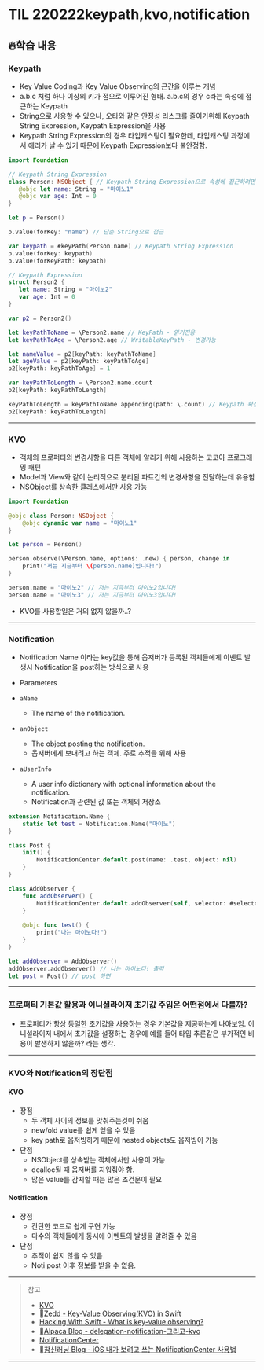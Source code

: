 # TIL 220222keypath,kvo,notification

## 🔥학습 내용

### Keypath
-   Key Value Coding과 Key Value Observing의 근간을 이루는 개념
-   a.b.c 처럼 하나 이상의 키가 점으로 이루어진 형태. a.b.c의 경우 c라는 속성에 접근하는 Keypath
-   String으로 사용할 수 있으나, 오타와 같은 안정성 리스크를 줄이기위해 Keypath String Expression, Keypath Expression을 사용
-   Keypath String Expression의 경우 타입캐스팅이 필요한데, 타입캐스팅 과정에서 에러가 날 수 있기 때문에 Keypath Expression보다 불안정함.

```swift
import Foundation

// Keypath String Expression
class Person: NSObject { // Keypath String Expression으로 속성에 접근하려면 NSObject, @objc가 필요 -> struct에선 불가
   @objc let name: String = "마이노1"
   @objc var age: Int = 0
}

let p = Person()

p.value(forKey: "name") // 단순 String으로 접근

var keypath = #keyPath(Person.name) // Keypath String Expression
p.value(forKey: keypath)
p.value(forKeyPath: keypath)

// Keypath Expression
struct Person2 {
   let name: String = "마이노2"
   var age: Int = 0
}

var p2 = Person2()

let keyPathToName = \Person2.name // KeyPath - 읽기전용
let keyPathToAge = \Person2.age // WritableKeyPath - 변경가능

let nameValue = p2[keyPath: keyPathToName]
let ageValue = p2[keyPath: keyPathToAge]
p2[keyPath: keyPathToAge] = 1

var keyPathToLength = \Person2.name.count
p2[keyPath: keyPathToLength]

keyPathToLength = keyPathToName.appending(path: \.count) // Keypath 확장 가능
p2[keyPath: keyPathToLength]
```
 ---
 
### KVO
- 객체의 프로퍼티의 변경사항을 다른 객체에 알리기 위해 사용하는 코코아 프로그래밍 패턴
- Model과 View와 같이 논리적으로 분리된 파트간의 변경사항을 전달하는데 유용함
- NSObject를 상속한 클래스에서만 사용 가능

```swift
import Foundation

@objc class Person: NSObject {
    @objc dynamic var name = "마이노1"
}

let person = Person()

person.observe(\Person.name, options: .new) { person, change in
    print("저는 지금부터 \(person.name)입니다!")
}

person.name = "마이노2" // 저는 지금부터 마이노2입니다!
person.name = "마이노3" // 저는 지금부터 마이노3입니다!
```

- KVO를 사용할일은 거의 없지 않을까..?
 ---
 
### Notification
- Notification Name 이라는 key값을 통해 옵저버가 등록된 객체들에게 이벤트 발생시 Notification을 post하는 방식으로 사용
- Parameters
- `aName`
	- The name of the notification.

- `anObject`
	- The object posting the notification.
	- 옵저버에게 보내려고 하는 객체. 주로 추적을 위해 사용

- `aUserInfo`
	- A user info dictionary with optional information about the notification.
	- Notification과 관련된 값 또는 객체의 저장소

```swift
extension Notification.Name {
    static let test = Notification.Name("마이노")
}

class Post {
    init() {
        NotificationCenter.default.post(name: .test, object: nil)
    }
}

class AddObserver {
    func addObserver() {
        NotificationCenter.default.addObserver(self, selector: #selector(test), name: .test, object: nil)
    }
    
    @objc func test() {
        print("나는 마이노다!")
    }
}

let addObserver = AddObserver()
addObserver.addObserver() // 나는 마이노다! 출력
let post = Post() // post 하면
```

---

### 프로퍼티 기본값 활용과 이니셜라이저 초기값 주입은 어떤점에서 다를까?
- 프로퍼티가 항상 동일한 초기값을 사용하는 경우 기본값을 제공하는게 나아보임. 이니셜라이저 내에서 초기값을 설정하는 경우에 예를 들어 타입 추론같은 부가적인 비용이 발생하지 않을까? 라는 생각.

---

### KVO와 Notification의 장단점
#### KVO
- 장점
	- 두 객체 사이의 정보를 맞춰주는것이 쉬움
	- new/old value를 쉽게 얻을 수 있음
	- key path로 옵저빙하기 때문에 nested objects도 옵저빙이 가능
- 단점
	- NSObject를 상속받는 객체에서만 사용이 가능
	- dealloc될 때 옵저버를 지워줘야 함.
	- 많은 value를 감지할 때는 많은 조건문이 필요

#### Notification
- 장점
	- 간단한 코드로 쉽게 구현 가능
	- 다수의 객체들에게 동시에 이벤트의 발생을 알려줄 수 있음
- 단점
	- 추적이 쉽지 않을 수 있음
	- Noti post 이후 정보를 받을 수 없음.

---

> 참고 
> - [KVO](https://developer.apple.com/documentation/swift/cocoa_design_patterns/using_key-value_observing_in_swift)
> - [Zedd - Key-Value Observing(KVO) in Swift](https://developer.apple.com/documentation/swift/cocoa_design_patterns/using_key-value_observing_in_swift)
> - [Hacking With Swift - What is key-value observing?](https://www.hackingwithswift.com/example-code/language/what-is-key-value-observing)
> - [Alpaca Blog - delegation-notification-그리고-kvo](https://medium.com/@Alpaca_iOSStudy/delegation-notification-그리고-kvo-82de909bd29)
> - [NotificationCenter](https://developer.apple.com/documentation/foundation/notificationcenter)
> - [참신러닝 Blog - iOS 내가 보려고 쓰는 NotificationCenter 사용법](https://leechamin.tistory.com/505])

---
